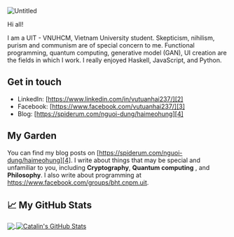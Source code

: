 ![Untitled](https://user-images.githubusercontent.com/43202025/106874909-b0e30780-6708-11eb-8dab-7304e0fa56ad.png)

Hi all!

I am a UIT - VNUHCM, Vietnam University student. Skepticism, nihilism, purism and communism are of special concern to me. Functional programming, quantum computing, generative model (GAN), UI creation are the fields in which I work. I really enjoyed Haskell, JavaScript, and Python.

## Get in touch

- LinkedIn: [https://www.linkedin.com/in/vutuanhai237/][2]
- Facebook: [https://www.facebook.com/vutuanhai237/][3]
- Blog: [https://spiderum.com/nguoi-dung/haimeohung][4]

## My Garden

You can find my blog posts on [https://spiderum.com/nguoi-dung/haimeohung][4]. I write about things that may be special and unfamiliar to you, including **Cryptography**, **Quantum computing** , and **Philosophy**. I also write about programming at https://www.facebook.com/groups/bht.cnpm.uit.

## &#x1f4c8; My GitHub Stats

<a href="https://github.com/vutuanhai237/vutuanhai237">
  <img align="center" src="https://github-readme-stats.vercel.app/api/top-langs/?username=vutuanhai237&hide=java,html&title_color=ffffff&text_color=c9cacc&icon_color=2bbc8a&bg_color=1d1f21" />
</a>

<a href="https://github.com/vutuanhai237/vutuanhai237">
  <img align="center" src="https://github-readme-stats.vercel.app/api?username=vutuanhai237&show_icons=true&line_height=27&count_private=true&title_color=ffffff&text_color=c9cacc&icon_color=2bbc8a&bg_color=1d1f21" alt="Catalin's GitHub Stats" />
</a>
